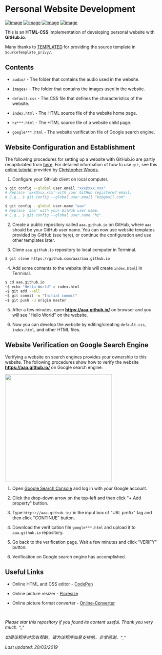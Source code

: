# Personal Website Development

[![image](https://img.shields.io/badge/license-MIT-lightgrey.svg)]()
[![image](https://img.shields.io/badge/lagrange-html%20%7C%20css-blue.svg)]()
[![image](https://img.shields.io/badge/status-stable-brightgreen.svg)]()
[![image](https://img.shields.io/badge/build-passing-brightgreen.svg)]()

This is an **HTML-CSS** implementation of developing personal website with **GitHub.io**.

Many thanks to [TEMPLATED](http://templated.co) for providing the source template in `SourceTemplate_privy/`.

## Contents

- `audio/` - The folder that contains the audio used in the website.

- `images/` - The folder that contains the images used in the website.

- `default.css` - The CSS file that defines the characteristics of the website.

- `index.html` - The HTML source file of the website home page.

- `hz***.html` - The HTML source file of a website child page.

- `google***.html` - The website verification file of Google search engine.

<!--- `baidu***.html` - The verification file of Baidu search engine.-->

## Website Configuration and Establishment

The following procedures for setting up a website with GitHub.io are partly recapitulated from [here](https://pages.github.com/). For detailed information of how to use `git`, see this [online tutorial](https://chryswoods.com/beginning_git/) provided by [Christopher Woods](https://github.com/chryswoods).

1. Configure your GitHub client on local computer.
```bash
$ git config --global user.email "xxx@xxx.xxx"
# Replace 'xxx@xxx.xxx' with your GitHub registered email.
# E.g., $ git config --global user.email "hz@gmail.com".

$ git config --global user.name "aaa"
# Replace 'aaa' with your GitHub user name.
# E.g., $ git config --global user.name "hz".
```

2. Create a public repository called `aaa.github.io` on GitHub, where `aaa` should be your GitHub user name. You can now use website templates provided by GitHub (see [here](https://blog.csdn.net/renfufei/article/details/37725057)), or continue the configuration and use other templates later.

3. Clone `aaa.github.io` repository to local computer in Terminal.
```bash
$ git clone https://github.com/aaa/aaa.github.io
```

4. Add some contents to the website (this will create `index.html`) in Terminal.
```bash
$ cd aaa.github.io
~$ echo "Hello World" > index.html
~$ git add --all
~$ git commit -m "Initial commit"
~$ git push -u origin master
```

5. After a few minutes, open __https://aaa.github.io/__ on browser and you will see "Hello World" on the website.

6. Now you can develop the website by editing/creating `default.css`, `index.html`, and other HTML files.

## Website Verification on Google Search Engine

Verifying a website on search engines provides your ownership to this website. The following procedures show how to verify the website __https://aaa.github.io/__ on Google search engine.

<img src="https://github.com/HeZhang1994/HeZhang1994.github.io/blob/master/images/Website_GoogleVerification.gif" height="350">

1. Open [Google Search Console](https://search.google.com/search-console/about) and log in with your Google account.

2. Click the drop-down arrow on the top-left and then click "+ Add property" buttion.

3. Type `https://aaa.github.io/` in the input box of "URL prefix" tag and then click "CONTINUE" button.

4. Download the verification file `google***.html` and upload it to `aaa.github.io` repository.

5. Go back to the verification page. Wait a few minutes and click "VERIFY" button.

6. Verification on Google search engine has accomplished.

<!--
### Baidu Search Engine
1. Open [Baidu Resource Platform](https://ziyuan.baidu.com/) and log in with Baidu account.
2. Click "Add Website" and complete user information (if required).
3. Type __https://aaa.github.io__ in the input box and click "NEXT".
4. Select website attribute (e.g., Information Technology).
5. Select verification method - document verification.
6. Download the verification file `baidu_verify***.html` and upload it to your GitHub.io repository.
7. Go back to the verification page. Wait a few minutes and click "COMPLETE VERIFICATION".
8. Complete verification on Baidu search engine!
-->

## Useful Links

* Online HTML and CSS editor - [CodePen](https://codepen.io/)

* Online picture resizer - [Picresize](http://www.picresize.com/)

* Online picture format converter - [Online-Converter](https://www.online-convert.com/)

<br>

<i>Please star this repository if you found its content useful. Thank you very much. ^_^</i>

<i>如果该程序对您有帮助，请为该程序加星支持哈，非常感谢。^_^</i>

<i>Last updated: 20/03/2019</i>
